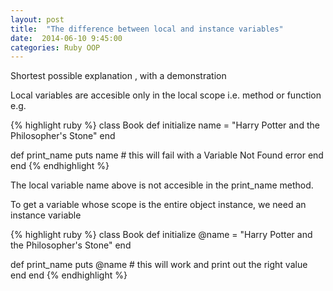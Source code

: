 ```yaml
--- 
layout: post 
title:  "The difference between local and instance variables" 
date:  2014-06-10 9:45:00 
categories: Ruby OOP
---
```


Shortest possible explanation , with a demonstration

Local variables are accesible only in the local scope i.e. method or function e.g. 

{% highlight ruby %}
class Book
  def initialize
  	name = "Harry Potter and the Philosopher's Stone"
  end

  def print_name
     puts name # this will fail with a Variable Not Found error
  end
end
{% endhighlight %}

The local variable name above is not accesible in the print_name method. 

To get a variable whose scope is the entire object instance, we need an instance variable

{% highlight ruby %}
class Book
  def initialize
  	@name = "Harry Potter and the Philosopher's Stone"
  end

  def print_name
     puts @name # this will work and print out the right value
  end
end
{% endhighlight %}